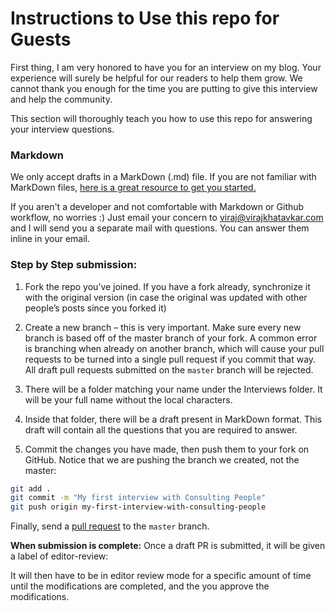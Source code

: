 # Instructions to Use this repo for Guests

First thing, I am very honored to have you for an interview on my blog. Your experience will surely be helpful for our readers to help them grow. We cannot thank you enough for the time you are putting to give this interview and help the community.

This section will thoroughly teach you how to use this repo for answering your interview questions.

### Markdown
We only accept drafts in a MarkDown (.md) file. If you are not familiar with MarkDown files, [here is a great resource to get you started.](http://www.markdowntutorial.com/)

If you aren't a developer and not comfortable with Markdown or Github workflow, no worries :) Just email your concern to viraj@virajkhatavkar.com and I will send you a separate mail with questions. You can answer them inline in your email.

### Step by Step submission:
1. Fork the repo you’ve joined. If you have a fork already, synchronize it with the original version (in case the original was updated with other people’s posts since you forked it)

2. Create a new branch – this is very important. Make sure every new branch is based off of the master branch of your fork. A common error is branching when already on another branch, which will cause your pull requests to be turned into a single pull request if you commit that way. All draft pull requests submitted on the `master` branch will be rejected.

3. There will be a folder matching your name under the Interviews folder. It will be your full name without the local characters.

4. Inside that folder, there will be a draft present in MarkDown format. This draft will contain all the questions that you are required to answer.

6. Commit the changes you have made, then push them to your fork on GitHub. Notice that we are pushing the branch we created, not the master:
```sh
git add .
git commit -m "My first interview with Consulting People"
git push origin my-first-interview-with-consulting-people
```

Finally, send a [pull request](https://help.github.com/articles/about-pull-requests/) to the `master` branch.

**When submission is complete:**
Once a draft PR is submitted, it will be given a label of editor-review:

It will then have to be in editor review mode for a specific amount of time until the modifications are completed, and the you approve the modifications.
